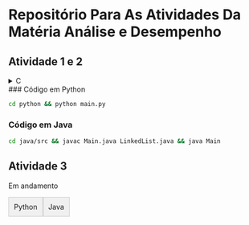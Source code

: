 # Repositório Para As Atividades Da Matéria Análise e Desempenho

## Atividade 1 e 2
<details>
<summary>C</summary>

```console
cd C && gcc -o main main.c
```

</details>
### Código em Python

```bash
cd python && python main.py
```

### Código em Java 
```sh
cd java/src && javac Main.java LinkedList.java && java Main
```
## Atividade 3 
Em andamento



<style>
/* Style the table to make it look neat */
.table-container {
  display: table;
  width: 100%;
  border-collapse: collapse;
}

.table-header {
  display: table-header-group;
}

.table-header div {
  display: inline-block;
  padding: 10px;
  background-color: #f0f0f0;
  border: 1px solid #ccc;
  cursor: pointer;
  text-align: center;
}

.table-content {
  display: table-row-group;
}

.table-content div {
  display: none;
  padding: 15px;
  border: 1px solid #ccc;
  background-color: #f9f9f9;
}

.table-content div.active {
  display: block;
}
</style>

<div class="table-container">
  <div class="table-header">
    <div onclick="showCode('python')">Python</div>
    <div onclick="showCode('java')">Java</div>
  </div>
  <div class="table-content">
    <div id="python" class="code-block">
      ```console
        cd python && python main.py
      ```
    </div>
    <div id="java" class="code-block">
      ```console
        cd java/src && javac Main.java LinkedList.java && java Main
      ```
    </div>
  </div>
</div>

<script>
// Function to show the correct code block
function showCode(language) {
  // Hide all code blocks
  const blocks = document.querySelectorAll('.code-block');
  blocks.forEach(block => block.classList.remove('active'));

  // Show the selected code block
  const selectedBlock = document.getElementById(language);
  selectedBlock.classList.add('active');
}
</script>
